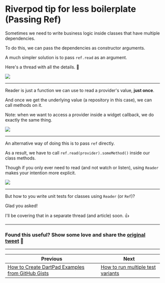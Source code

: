 # Riverpod tip for less boilerplate (Passing Ref)

Sometimes we need to write business logic inside classes that have multiple dependencies.

To do this, we can pass the dependencies as constructor arguments.

A much simpler solution is to pass `ref.read` as an argument.

Here's a thread with all the details. 🧵

![](054.1-use-reader.png)

---

Reader is just a function we can use to read a provider's value, **just once**.

And once we get the underlying value (a repository in this case), we can call methods on it.

Note: when we want to access a provider inside a widget callback, we do exactly the same thing.

![](054.2-use-reader.png)

---

An alternative way of doing this is to pass `ref` directly.

As a result, we have to call `ref.read(provider).someMethod()` inside our class methods.

Though if you only ever need to read (and not watch or listen), using `Reader` makes your intention more explicit.

![](054.3-use-reader.png)

---

But how to you write unit tests for classes using `Reader` (or `Ref`)?

Glad you asked!

I'll be covering that in a separate thread (and article) soon. 👍

---

### Found this useful? Show some love and share the [original tweet](https://twitter.com/biz84/status/1534773316145356801) 🙏


---

| Previous | Next |
| -------- | ---- |
| [How to Create DartPad Examples from GitHub Gists](../0053-how-to-create-dartpad-examples-from-github-gists/index.md) | [How to run multiple test variants](../0055-run-multiple-test-variants/index.md) |
